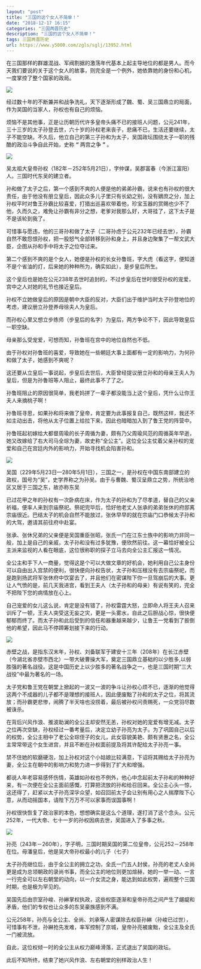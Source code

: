 ```yaml
---
layout: "post"
title: "三国的这个女人不简单！"
date: "2018-12-17 16:15"
categories: "三国两晋历史"
description: "三国的这个女人不简单！"
tags: 三国两晋历史
url: https://www.y5000.com/zgls/sglj/13952.html
---
```






在三国那样的群雄混战、军阀割据的激荡年代基本上起主导地位的都是男人。而今天我们要说的关于这个女人的故事，则完全是一个例外，她依靠她的身份和心机，一度掌控了整个国家的政局。

![](https://img.y5000.com/uploads/allimg/170217/8-1F21G35ULY.jpg)

经过数十年的不断兼并和战争洗礼，天下逐渐形成了魏、蜀、吴三国鼎立的局面，作为吴国的当家人，孙权也有自己的烦恼。

烦恼不是其他事，正是让历朝历代许多皇帝头痛不已的接班人问题，公元241年，三十三岁的太子孙登去世，六十岁的孙权老来丧子，悲痛不已，生活还要继续，太子不能空缺。不久后，他立自己的第三子孙和为太子，吴国政坛围绕太子一职的残酷的政治斗争自此开始，史称
**“** 两宫之争 **”** 。

![](https://img.y5000.com/uploads/allimg/170217/8-1F21G35TO38.jpg)

吴太祖大皇帝孙权（182年－252年5月21日），字仲谋，吴郡富春（今浙江富阳）人。三国时代东吴的建立者。

孙和做了太子之后，第一个感到不爽的人便是他的弟弟孙霸，说来也有孙权的很大责任，由于他没有册立皇后，因此众多儿子里只有长幼之别，没有嫡庶之分，加上孙权平时对鲁王孙霸比较喜爱，打猎出巡喜欢带着他，珍宝玉器的赏赐也少不了他，久而久之，难免让孙霸有非分之想，老爹对我那么好，大哥挂了，这下太子是不是该轮到我了。

可惜事与愿违，他的三哥孙和做了太子（二哥孙虑于公元232年已经去世），孙霸自然不敢怨恨孙权，把一股怒气全部转移到孙和身上，并且身边聚集了一帮文武大臣，企图从孙和手中将太子之位夺过来。

第二个感到不爽的是个女人，她便是孙权的长女孙鲁班，字大虎（看这字，便知道不是个省油的灯，后来她的种种所为，确实如此），是步皇后所生。

这个皇后也是她在公元238年去世时追封的，不过步皇后在世时很受孙权的宠爱，宫中之人对她的礼节也接近皇后。

孙权不立她做皇后的原因是朝中大臣的反对，大臣们出于维护当时太子孙登地位的考虑，建议册立孙登养母徐夫人为皇后。

而孙权心里又想立步练师（步皇后的名字）为皇后，两方争论不下，因此导致皇后一职空缺。

母亲那么受宠爱，可想而知，孙鲁班在宫中的地位自然也不低。

由于孙权对孙鲁班的喜爱，导致她在一些朝廷大事上面都有一定的影响力，为何孙和做了太子，她感到不爽呢？

这还要从立皇后一事说起，步皇后去世后，大臣曾经提议册立孙和的母亲王夫人为皇后，但是为孙鲁班等人阻止，最终此事不了了之。

孙鲁班阻止的原因很简单，我老妈拼了一辈子都没能当上这个皇后，凭什么让你王夫人来摘桃子啊！

孙鲁班寻思，如果孙和将来做了皇帝，肯定要为此事报复自己，既然这样，我还不如主动出击，将他从太子位置上给拉下来，因此也暗暗加入到了鲁王党的阵营中。

孙鲁班起初嫁给大都督周瑜的长子周循为妻，颇有乃父周瑜风范的周循英年早逝，她又改嫁给了右大司马全琮为妻，故史称“全公主”。这位全公主仗着父亲孙权的宠爱和自己在宫廷内外的影响力，开始寻找机会陷害孙和。

![](https://img.y5000.com/uploads/allimg/170217/8-1F21G35SE92.jpg)

吴国（229年5月23日—280年5月1日），三国之一，是孙权在中国东南部建立的政权，国号为“吴”，史学界称之为孙吴。由于与曹魏、蜀汉呈鼎立之势，所统治地区又居于三国之东，故亦称东吴

已过花甲之年的孙权有一次卧病在床，作为太子的孙和为了尽孝道，替自己的父亲祈福，便率人来到宗庙祭祀。祭祀完毕后，恰好他老丈人张承的弟弟张休的府邸离宗庙很近。巴结太子的机会自然不能放过，张休早早的就在宗庙门口恭候太子孙和的大驾，邀请其前往府中赴宴。

张承、张休兄弟的父亲便是吴国重臣张昭，张氏一门在江东士族中的影响力非同一般，加上是自己的亲戚，太子孙和没有过多犹豫，便欣然前往。这一幕恰好被全公主派来监视的人看在眼底，这位很称职的探子立马去向全公主汇报这一情况。

全公主和手下人一商量，觉得这是个可以大做文章的好机会，她利用自己公主身份可以自由出入宫禁的便利，很快便向孙权告状，太子孙和压根没有去宗庙祭祀，而是跑到扬武将军张休府中饮宴去了，并且他们在密谋陛下你一旦驾崩后的大事。更让人气愤的是，前几天我进宫，看到王夫人（太子孙和的母亲）有说有笑的，完全不把陛下您的病情放在心上。

自己宠爱的女儿这么说，肯定是没有错了，孙权雷霆大怒，立即命人将王夫人召来训斥了一顿，王夫人突受这无妄之灾，更是一头雾水，自此之后胆战心惊，很快便郁郁而终了。而太子孙和此后受到的信任和器重越来越少，让鲁王一党看到了扳倒他的希望，因此马不停蹄筹划接下来的行动。

![](https://img.y5000.com/uploads/allimg/170217/8-1F21G35R6323.jpg)

赤壁之战，是指东汉末年，孙权、刘备联军于建安十三年（208年）在长江赤壁（今湖北省赤壁市西北）一带大破曹操大军，奠定三国鼎立基础的以少胜多,以弱胜强的著名战役。这是中国历史上以少胜多的著名战争之一，也是三国时期“三大战役”中最为著名的一场。

太子党和鲁王党在朝堂上掀起的一波又一波的争斗让孙权心烦不已，逐渐的他觉得这两个不成器的儿子都不是理想的接班人，因此便废黜了孙和的太子之位，将其流放；而孙霸更悲惨，闹腾了半天啥也没捞着，最后被孙权问责赐死，一众党羽尽数被诛杀。

在背后兴风作浪、推波助澜的全公主却安然无恙，孙权对她的宠爱有增无减。太子之位再次空缺，孙权经过一番考量后，决定立幼子孙亮为太子。为了巩固自己以后的权势，全公主相中了老公全琮侄子的女儿，此女容貌美艳、颇有贤惠之名，全公主常常带这个女生进宫，并且不断在孙权面前提及将其许配给太子孙亮一事。

禁不住她的软磨硬泡，加上孙权对这个小姑娘比较满意，下诏将其赐给太子孙亮为妻，全公主在朝中的影响力和势力进一步得到了扩大和增强。

都说人年老容易感怀伤情，英雄如孙权也不例外，他心中念起前太子孙和的种种好来，有一次便在全公主面前感慨，打算把流放的孙和给召回来。全公主心头一惊，这还得了，赶紧以太子孙亮深孚众望，如召回前太子会让别有用心之人揣摩陛下心意，从而动摇国本，请陛下万万不可以家事而误国事啊！

孙权很快恢复了政治家的本色，想想确实是这么个道理，遂打消了这个念头。公元252年，一代大帝、七十一岁的孙权因病去世，吴国进入了多事之秋。

![](https://img.y5000.com/uploads/allimg/170217/1401451116-0.jpg)

孙亮（243年－260年），字子明，三国时期吴国的第二位皇帝，公元252－258年在位。母潘皇后，他是吴大帝孙权最小的儿子（七子）

太子孙亮继位后，由于全公主的拥立之功，全氏一门五人封侯，孙亮的老丈人全尚更是成为总领朝政的录尚书事，而全公主的地位则更加煊赫，她的一举一动、一言一行完全可以左右朝堂的动向，以一介女流之身，能达到如此权势，遍观整个三国时期，也是极为罕见的。

吴国先后由宗室孙峻、孙綝掌权执政，这些权臣逐渐和皇帝孙亮之间产生了龌龊和矛盾，他们的专权也让众多的东吴豪族感到不满。

公元258年，孙亮与全公主、全尚、刘承等人密谋除去权臣孙綝（孙峻已过世），可惜事有不泄，孙綝抢先发难，率军控制了京城，皇帝孙亮被废黜，全公主及全氏一门被流放。

自此，这位权倾一时的全公主从权力巅峰滑落，正式退出了吴国的政坛。

此后不知所终，结束了她兴风作浪、左右朝堂的别样政治人生！

